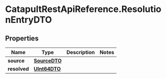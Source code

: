 # CatapultRestApiReference.ResolutionEntryDTO

## Properties
Name | Type | Description | Notes
------------ | ------------- | ------------- | -------------
**source** | [**SourceDTO**](SourceDTO.md) |  | 
**resolved** | [**UInt64DTO**](UInt64DTO.md) |  | 


